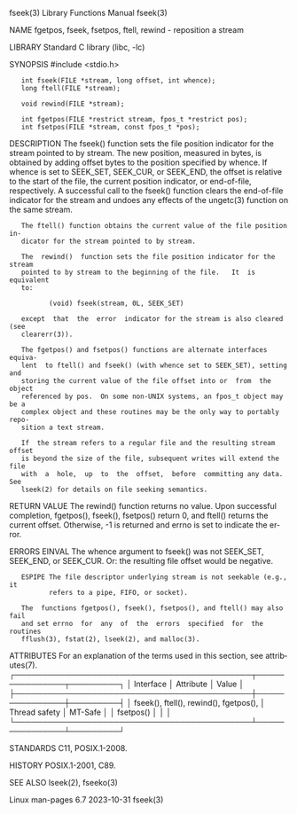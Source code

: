 fseek(3)                   Library Functions Manual                   fseek(3)

NAME
       fgetpos, fseek, fsetpos, ftell, rewind - reposition a stream

LIBRARY
       Standard C library (libc, -lc)

SYNOPSIS
       #include <stdio.h>

       int fseek(FILE *stream, long offset, int whence);
       long ftell(FILE *stream);

       void rewind(FILE *stream);

       int fgetpos(FILE *restrict stream, fpos_t *restrict pos);
       int fsetpos(FILE *stream, const fpos_t *pos);

DESCRIPTION
       The  fseek()  function  sets the file position indicator for the stream
       pointed to by stream.  The new position, measured in bytes, is obtained
       by adding offset bytes to the position specified by whence.  If  whence
       is  set  to  SEEK_SET, SEEK_CUR, or SEEK_END, the offset is relative to
       the start of the file, the current position indicator, or  end-of-file,
       respectively.   A  successful  call  to the fseek() function clears the
       end-of-file indicator for the stream and  undoes  any  effects  of  the
       ungetc(3) function on the same stream.

       The ftell() function obtains the current value of the file position in‐
       dicator for the stream pointed to by stream.

       The  rewind()  function sets the file position indicator for the stream
       pointed to by stream to the beginning of the file.   It  is  equivalent
       to:

              (void) fseek(stream, 0L, SEEK_SET)

       except  that  the  error  indicator for the stream is also cleared (see
       clearerr(3)).

       The fgetpos() and fsetpos() functions are alternate interfaces  equiva‐
       lent  to ftell() and fseek() (with whence set to SEEK_SET), setting and
       storing the current value of the file offset into or  from  the  object
       referenced by pos.  On some non-UNIX systems, an fpos_t object may be a
       complex object and these routines may be the only way to portably repo‐
       sition a text stream.

       If  the stream refers to a regular file and the resulting stream offset
       is beyond the size of the file, subsequent writes will extend the  file
       with  a  hole,  up  to  the  offset,  before  committing any data.  See
       lseek(2) for details on file seeking semantics.

RETURN VALUE
       The rewind() function returns no value.   Upon  successful  completion,
       fgetpos(), fseek(), fsetpos() return 0, and ftell() returns the current
       offset.  Otherwise, -1 is returned and errno is set to indicate the er‐
       ror.

ERRORS
       EINVAL The  whence  argument  to fseek() was not SEEK_SET, SEEK_END, or
              SEEK_CUR.  Or: the resulting file offset would be negative.

       ESPIPE The file descriptor underlying stream is not seekable (e.g.,  it
              refers to a pipe, FIFO, or socket).

       The  functions fgetpos(), fseek(), fsetpos(), and ftell() may also fail
       and set errno  for  any  of  the  errors  specified  for  the  routines
       fflush(3), fstat(2), lseek(2), and malloc(3).

ATTRIBUTES
       For  an  explanation  of  the  terms  used in this section, see attrib‐
       utes(7).
       ┌───────────────────────────────────────────┬───────────────┬─────────┐
       │ Interface                                 │ Attribute     │ Value   │
       ├───────────────────────────────────────────┼───────────────┼─────────┤
       │ fseek(), ftell(), rewind(), fgetpos(),    │ Thread safety │ MT-Safe │
       │ fsetpos()                                 │               │         │
       └───────────────────────────────────────────┴───────────────┴─────────┘

STANDARDS
       C11, POSIX.1-2008.

HISTORY
       POSIX.1-2001, C89.

SEE ALSO
       lseek(2), fseeko(3)

Linux man-pages 6.7               2023-10-31                          fseek(3)
